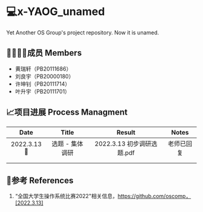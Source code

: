 # 💻x-YAOG_unamed
Yet Another OS Group's project repository. Now it is unamed.

## 👨‍👨‍👦‍👦成员 Members

- 黄瑞轩（PB20111686）
- 刘良宇（PB20000180）
- 许坤钊（PB20111714）
- 叶升宇（PB20111701）

## 📈项目进展 Process Managment

|    Date    |      Title      |           Result           |   Notes    |
| :--------: | :-------------: | :------------------------: | :--------: |
| 2022.3.13🌃 | 选题 - 集体调研 | 2022.3.13 初步调研选题.pdf | 老师已回复 |
|            |                 |                            |            |
|            |                 |                            |            |

## 📕参考 References

1. “全国大学生操作系统比赛2022"相关信息，https://github.com/oscomp，[2022.3.13]

